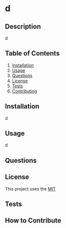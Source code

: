 # d

  ## Description
  d

  ## Table of Contents
  1. [Installation](#installation)
  2. [Usage](#usage)
  3. [Questions](#questions)
  4. [License](#license)
  5. [Tests](#tests)
  6. [Contributing](#how-to-contribute)

  ## Installation
  d

  ## Usage
  d
  
  
  ## Questions
  
  
  
  ## License
  This project uses the [MIT](https://choosealicense.com/licenses/mit)
  
  ## Tests
  

  ## How to Contribute 
  
  